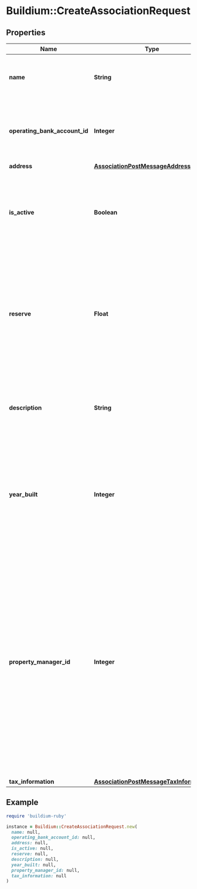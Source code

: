 # Buildium::CreateAssociationRequest

## Properties

| Name | Type | Description | Notes |
| ---- | ---- | ----------- | ----- |
| **name** | **String** | Association name. The value cannot exceed 127 characters. |  |
| **operating_bank_account_id** | **Integer** | The primary bank account that an association uses for its income and expenses. |  |
| **address** | [**AssociationPostMessageAddress**](AssociationPostMessageAddress.md) |  |  |
| **is_active** | **Boolean** | Indicates whether the association is active within the Buildium platform. If no value is passed in the default is &#x60;true&#x60;. | [optional] |
| **reserve** | **Float** | A property reserve is cash that a property manager keeps on hand in case of unexpected expenses. It is available cash that isn&#39;t disbursed in an owner draw. | [optional] |
| **description** | **String** | Description of the association. The description cannot exceed 65,535 characters. | [optional] |
| **year_built** | **Integer** | Indicates the year the association was established. If provided this value must be a four digit integer between 1000 and the current year. | [optional] |
| **property_manager_id** | **Integer** | Indicates the staff member identifier that acts as the property manager for this association. Note, the staff member must have permissions to this association to be assigned as the property manager.  Leave this field null if you don&#39;t want to assign a staff member to the association. | [optional] |
| **tax_information** | [**AssociationPostMessageTaxInformation**](AssociationPostMessageTaxInformation.md) |  | [optional] |

## Example

```ruby
require 'buildium-ruby'

instance = Buildium::CreateAssociationRequest.new(
  name: null,
  operating_bank_account_id: null,
  address: null,
  is_active: null,
  reserve: null,
  description: null,
  year_built: null,
  property_manager_id: null,
  tax_information: null
)
```


